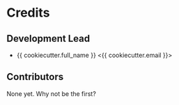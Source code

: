# Credits

## Development Lead

-   {{ cookiecutter.full_name }} \<{{ cookiecutter.email }}\>

## Contributors

None yet. Why not be the first?
